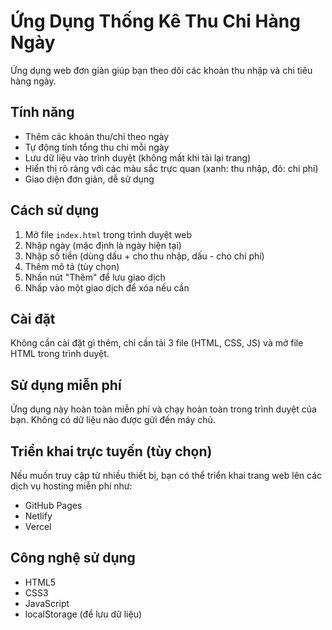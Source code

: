 # Ứng Dụng Thống Kê Thu Chi Hàng Ngày

Ứng dụng web đơn giản giúp bạn theo dõi các khoản thu nhập và chi tiêu hàng ngày.

## Tính năng

- Thêm các khoản thu/chi theo ngày
- Tự động tính tổng thu chi mỗi ngày
- Lưu dữ liệu vào trình duyệt (không mất khi tải lại trang)
- Hiển thị rõ ràng với các màu sắc trực quan (xanh: thu nhập, đỏ: chi phí)
- Giao diện đơn giản, dễ sử dụng

## Cách sử dụng

1. Mở file `index.html` trong trình duyệt web
2. Nhập ngày (mặc định là ngày hiện tại)
3. Nhập số tiền (dùng dấu + cho thu nhập, dấu - cho chi phí)
4. Thêm mô tả (tùy chọn)
5. Nhấn nút "Thêm" để lưu giao dịch
6. Nhấp vào một giao dịch để xóa nếu cần

## Cài đặt

Không cần cài đặt gì thêm, chỉ cần tải 3 file (HTML, CSS, JS) và mở file HTML trong trình duyệt.

## Sử dụng miễn phí

Ứng dụng này hoàn toàn miễn phí và chạy hoàn toàn trong trình duyệt của bạn. Không có dữ liệu nào được gửi đến máy chủ.

## Triển khai trực tuyến (tùy chọn)

Nếu muốn truy cập từ nhiều thiết bị, bạn có thể triển khai trang web lên các dịch vụ hosting miễn phí như:
- GitHub Pages
- Netlify
- Vercel

## Công nghệ sử dụng

- HTML5
- CSS3
- JavaScript
- localStorage (để lưu dữ liệu) 